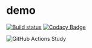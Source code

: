 # demo

[![Build status](https://ci.appveyor.com/api/projects/status/226w6uhrjlwc0ffj?svg=true)](https://ci.appveyor.com/project/Jason2013/demo) [![Codacy Badge](https://api.codacy.com/project/badge/Grade/025d86a0d2474f97a6bbcd514b8b2371)](https://www.codacy.com/app/Jason2013/demo?utm_source=github.com&amp;utm_medium=referral&amp;utm_content=Jason2013/demo&amp;utm_campaign=Badge_Grade)

![GitHub Actions Study](https://github.com/Jason2013/demo/workflows/GitHub%20Actions%20Study/badge.svg)
